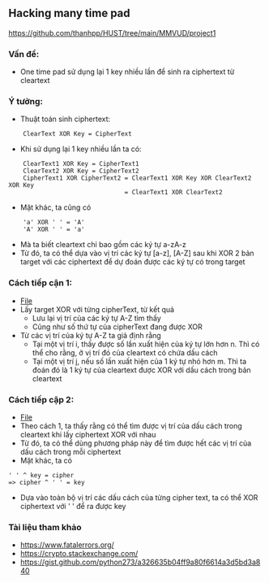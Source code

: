 ## Hacking many time pad
https://github.com/thanhpp/HUST/tree/main/MMVUD/project1
### Vấn đề:
- One time pad sử dụng lại 1 key nhiều lần để sinh ra ciphertext từ cleartext

### Ý tưởng:
- Thuật toán sinh ciphertext:
```
    ClearText XOR Key = CipherText
```
- Khi sử dụng lại 1 key nhiều lần ta có:
```
    ClearText1 XOR Key = CipherText1
    ClearText2 XOR Key = CipherText2
    CipherText1 XOR CipherText2 = ClearText1 XOR Key XOR ClearText2 XOR Key
                                = ClearText1 XOR ClearText2
```
- Mặt khác, ta cũng có
```
    'a' XOR ' ' = 'A'
    'A' XOR ' ' = 'a'
```
- Mà ta biết cleartext chỉ bao gồm các ký tự a-zA-z
- Từ đó, ta có thể dựa vào vị trí các ký tự \[a-z\], \[A-Z\] sau khi XOR 2 bản target với các ciphertext để  dự đoán được các ký tự có trong target

### Cách tiếp cận 1:
- [File](approach1/main.go)
- Lấy target XOR với từng cipherText, từ kết quả
  - Lưu lại vị trí của các ký tự A-Z tìm thấy
  - Cũng như số thứ tự của cipherText đang được XOR
- Từ các vị trí của ký tự A-Z ta giả định rằng
  - Tại một vị trí i, thấy được số lần xuất hiện của ký tự lớn hơn n. Thì có thể cho rằng, ở vị trí đó của cleartext có chứa dấu cách
  - Tại một vị trí j, nếu số lần xuất hiện của 1 ký tự nhó hơn m. Thì ta đoán đó là 1 ký tự của cleartext được XOR với dấu cách trong bản cleartext


### Cách tiếp cập 2:
- [File](approach2/main.go)
- Theo cách 1, ta thấy rằng có thể tìm được vị trí của dấu cách trong cleartext khi lấy ciphertext XOR với nhau
- Từ đó, ta có thể dùng phương pháp này để tìm được hết các vị trí của dấu cách trong mỗi ciphertext
- Mặt khác, ta có
```
' ' ^ key = cipher
=> cipher ^ ' ' = key
```
- Dựa vào toàn bộ vị trí các dấu cách của từng cipher text, ta có thể XOR ciphertext với ' ' để ra được key

### Tài liệu tham khảo
- https://www.fatalerrors.org/
- https://crypto.stackexchange.com/
- https://gist.github.com/python273/a326635b04ff9a80f6614a3d5bd3a840